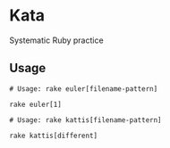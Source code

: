 # Kata

Systematic Ruby practice

## Usage

```shell
# Usage: rake euler[filename-pattern]

rake euler[1]

# Usage: rake kattis[filename-pattern]

rake kattis[different]
```
